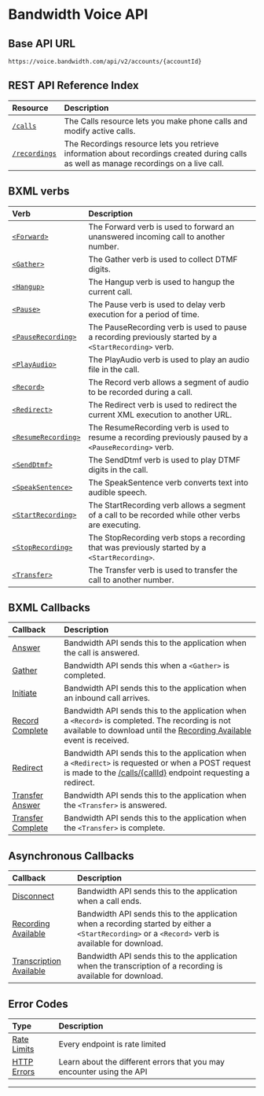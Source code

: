 # Bandwidth Voice API

## Base API URL
`https://voice.bandwidth.com/api/v2/accounts/{accountId}`

## REST API Reference Index

| Resource                                     | Description                                                           |
|:---------------------------------------------|:----------------------------------------------------------------------|
| [`/calls`](methods/calls/about.md)           | The Calls resource lets you make phone calls and modify active calls. |
| [`/recordings`](methods/recordings/about.md) | The Recordings resource lets you retrieve information about recordings created during calls as well as manage recordings on a live call. |


## BXML verbs

| Verb                                                 | Description                                                                                           |
|:-----------------------------------------------------|:------------------------------------------------------------------------------------------------------|
| [`<Forward>`](bxml/verbs/forward.md)                 | The Forward verb is used to forward an unanswered incoming call to another number.                    |
| [`<Gather>`](bxml/verbs/gather.md)                   | The Gather verb is used to collect DTMF digits.                                                       |
| [`<Hangup>`](bxml/verbs/hangup.md)                   | The Hangup verb is used to hangup the current call.                                                   |
| [`<Pause>`](bxml/verbs/pause.md)                     | The Pause verb is used to delay verb execution for a period of time.                                  |
| [`<PauseRecording>`](bxml/verbs/pauseRecording.md)   | The PauseRecording verb is used to pause a recording previously started by a `<StartRecording>` verb. |
| [`<PlayAudio>`](bxml/verbs/playAudio.md)             | The PlayAudio verb is used to play an audio file in the call.                                         |
| [`<Record>`](bxml/verbs/record.md)                   | The Record verb allows a segment of audio to be recorded during a call.                               |
| [`<Redirect>`](bxml/verbs/redirect.md)               | The Redirect verb is used to redirect the current XML execution to another URL.                       |
| [`<ResumeRecording>`](bxml/verbs/resumeRecording.md) | The ResumeRecording verb is used to resume a recording previously paused by a `<PauseRecording>` verb.|
| [`<SendDtmf>`](bxml/verbs/sendDtmf.md)               | The SendDtmf verb is used to play DTMF digits in the call.                                            |
| [`<SpeakSentence>`](bxml/verbs/speakSentence.md)     | The SpeakSentence verb converts text into audible speech.                                             |
| [`<StartRecording>`](bxml/verbs/startRecording.md)   | The StartRecording verb allows a segment of a call to be recorded while other verbs are executing.    |
| [`<StopRecording>`](bxml/verbs/stopRecording.md)     | The StopRecording verb stops a recording that was previously started by a `<StartRecording>`.         |
| [`<Transfer>`](bxml/verbs/transfer.md)               | The Transfer verb is used to transfer the call to another number.                                     |

## BXML Callbacks

| Callback                                                | Description                                                                                                                                                                                                     |
|:--------------------------------------------------------|:----------------------------------------------------------------------------------------------------------------------------------------------------------------------------------------------------------------|
| [Answer](bxml/callbacks/answer.md)                      | Bandwidth API sends this to the application when the call is answered.                                                                                                                                          |
| [Gather](bxml/callbacks/gather.md)                      | Bandwidth API sends this when a `<Gather>` is completed.                                                                                                                                                        |
| [Initiate](bxml/callbacks/initiate.md)                  | Bandwidth API sends this to the application when an inbound call arrives.                                                                                                                                       |
| [Record Complete](bxml/callbacks/recordComplete.md)     | Bandwidth API sends this to the application when a `<Record>` is completed. The recording is not available to download until the [Recording Available](bxml/callbacks/recordingAvailable.md) event is received. |
| [Redirect](bxml/callbacks/redirect.md)                  | Bandwidth API sends this to the application when a `<Redirect>` is requested or when a POST request is made to the [/calls/{callId}](methods/calls/postCallsCallId.md) endpoint requesting a redirect.          |
| [Transfer Answer](bxml/callbacks/transferAnswer.md)     | Bandwidth API sends this to the application when the `<Transfer>` is answered.                                                                                                                                  |
| [Transfer Complete](bxml/callbacks/transferComplete.md) | Bandwidth API sends this to the application when the `<Transfer>` is complete.                                                                                                                                  |

## Asynchronous Callbacks
| Callback                                                            | Description                                                                             |
|:--------------------------------------------------------------------|:----------------------------------------------------------------------------------------|
| [Disconnect](bxml/callbacks/disconnect.md)                          | Bandwidth API sends this to the application when a call ends.                           |
| [Recording Available](bxml/callbacks/recordingAvailable.md)         | Bandwidth API sends this to the application when a recording started by either a `<StartRecording>` or a `<Record>` verb is available for download. |
| [Transcription Available](bxml/callbacks/transcriptionAvailable.md) | Bandwidth API sends this to the application when the transcription of a recording is available for download. |

## Error Codes
| Type                         | Description                                                           |
|:-----------------------------|:----------------------------------------------------------------------|
| [Rate Limits](rateLimits.md) | Every endpoint is rate limited                                        |
| [HTTP Errors](errors.md)     | Learn about the different errors that you may encounter using the API |

---
